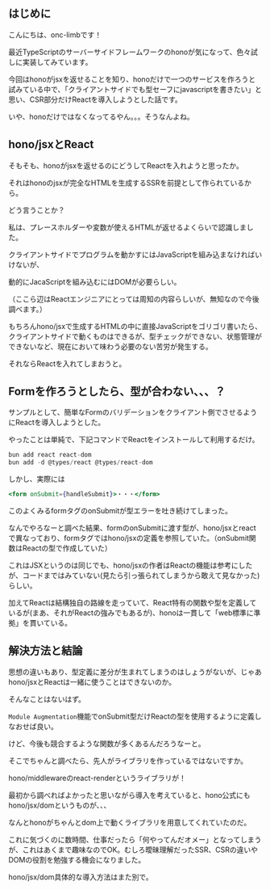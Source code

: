 ## はじめに

こんにちは、onc-limbです！

最近TypeScriptのサーバーサイドフレームワークのhonoが気になって、色々試しに実装してみています。

今回はhonoがjsxを返せることを知り、honoだけで一つのサービスを作ろうと試みている中で、「クライアントサイドでも型セーフにjavascriptを書きたい」と思い、CSR部分だけReactを導入しようとした話です。

いや、honoだけではなくなってるやん。。。そうなんよね。

## hono/jsxとReact

そもそも、honoがjsxを返せるのにどうしてReactを入れようと思ったか。

それはhonoのjsxが完全なHTMLを生成するSSRを前提として作られているから。

どう言うことか？

私は、プレースホルダーや変数が使えるHTMLが返せるよくらいで認識しました。

クライアントサイドでプログラムを動かすにはJavaScriptを組み込まなければいけないが、

動的にJacaScriptを組み込むにはDOMが必要らしい。

（ここら辺はReactエンジニアにとっては周知の内容らしいが、無知なので今後調べます。）

もちろんhono/jsxで生成するHTMLの中に直接JavaScriptをゴリゴリ書いたら、クライアントサイドで動くものはできるが、型チェックができない、状態管理ができないなど、現在において味わう必要のない苦労が発生する。

それならReactを入れてしまおうと。

## Formを作ろうとしたら、型が合わない、、、？

サンプルとして、簡単なFormのバリデーションをクライアント側でさせるようにReactを導入しようとした。

やったことは単純で、下記コマンドでReactをインストールして利用するだけ。

```jsx
bun add react react-dom
bun add -d @types/react @types/react-dom
```

しかし、実際には

```jsx
<form onSubmit={handleSubmit}>・・・</form>
```

このよくみるformタグのonSubmitが型エラーを吐き続けてしまった。

なんでやろなーと調べた結果、formのonSubmitに渡す型が、hono/jsxとreactで異なっており、formタグではhono/jsxの定義を参照していた。（onSubmit関数はReactの型で作成していた）

これはJSXというのは同じでも、hono/jsxの作者はReactの機能は参考にしたが、コードまではみていない(見たら引っ張られてしまうから敢えて見なかった)らしい。

加えてReactは結構独自の路線を走っていて、React特有の関数や型を定義しているが(まあ、それがReactの強みでもあるが)、honoは一貫して「web標準に準拠」を貫いている。

## 解決方法と結論

思想の違いもあり、型定義に差分が生まれてしまうのはしょうがないが、じゃあhono/jsxとReactは一緒に使うことはできないのか。

そんなことはないはず。

`Module Augmentation`機能でonSubmit型だけReactの型を使用するように定義しなおせば良い。

けど、今後も競合するような関数が多くあるんだろうなーと。

そこでちゃんと調べたら、先人がライブラリを作っているではないですか。

hono/middlewareのreact-renderというライブラリが！

最初から調べればよかったと思いながら導入を考えていると、hono公式にもhono/jsx/domというものが、、、

なんとhonoがちゃんとdom上で動くライブラリを用意してくれていたのだ。

これに気づくのに数時間、仕事だったら「何やってんだオメー」となってしまうが、これはあくまで趣味なのでOK。むしろ曖昧理解だったSSR、CSRの違いやDOMの役割を勉強する機会になりました。

hono/jsx/dom具体的な導入方法はまた別で。
